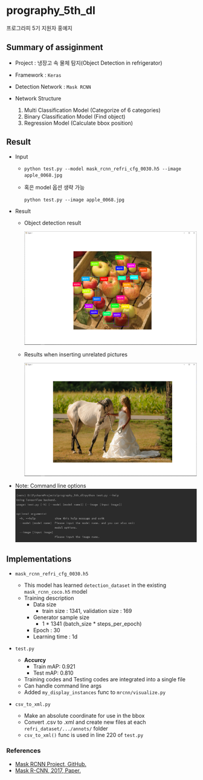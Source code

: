 # prography_5th_dl
프로그라피 5기 지원자 홍예지

## Summary of assiginment
+ Project : 냉장고 속 물체 탐지(Object Detection in refrigerator)


+ Framework : `Keras`
+ Detection Network : `Mask RCNN`
+ Network Structure
    1. Multi Classification Model (Categorize of 6 categories)
    2. Binary Classification Model (Find object)
    3. Regression Model (Calculate bbox position)

## Result
+ Input
   - `python test.py --model mask_rcnn_refri_cfg_0030.h5 --image apple_0068.jpg` 
   
   - 혹은 model 옵션 생략 가능
   
        `python test.py --image apple_0068.jpg`

+ Result
    - Object detection result
    
        ![result_predict](./readme/result_predict.png "Object detection")
    
    - Results when inserting unrelated pictures
    
        ![result_unrelated](./readme/result_unrelated.png "Results when inserting unrelated pictures")
    
* Note: Command line options
![help](./readme/cmdline_help.png "Show help option in the command line")

## Implementations
+ `mask_rcnn_refri_cfg_0030.h5`
    - This model has learned `detection_dataset` in the existing `mask_rcnn_coco.h5` model
    - Training description
        - Data size
            - train size : 1341, validation size : 169
        - Generator sample size
            - 1 * 1341 (batch_size * steps_per_epoch)
        - Epoch : 30
        - Learning time : 1d
        
+ `test.py`
    - **Accurcy**
        - Train mAP: 0.921
        - Test mAP: 0.810 
    - Training codes and Testing codes are integrated into a single file
    - Can handle command line args
    - Added `my_display_instances` func to `mrcnn/visualize.py`
+ `csv_to_xml.py`
    - Make an absolute coordinate for use in the bbox
    - Convert .csv to .xml and create new files at each `refri_dataset/.../annots/` folder
    - `csv_to_xml()` func is used in line 220 of `test.py`
    
### References
- [Mask RCNN Project, GitHub.](https://github.com/matterport/Mask_RCNN)
- [Mask R-CNN, 2017, Paper.](https://arxiv.org/abs/1703.06870)